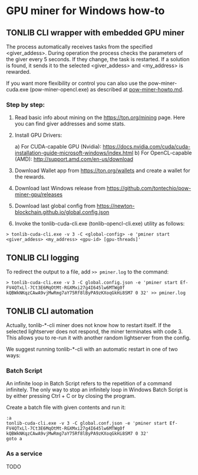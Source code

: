 # GPU miner for Windows how-to

## TONLIB CLI wrapper with embedded GPU miner

The process automatically receives tasks from the specified <giver_addess>. During operation the process checks the parameters of the giver every 5 seconds.
If they change, the task is restarted. If a solution is found, it sends it to the selected <giver_addess> and <my_address> is rewarded.

If you want more flexibility or control you can also use the pow-miner-cuda.exe (pow-miner-opencl.exe) as described at [pow-miner-howto.md](pow-miner-howto.md).

### Step by step:

1. Read basic info about mining on the https://ton.org/mining page. Here you can find giver addresses and some stats.
2. Install GPU Drivers:
   
    a) For CUDA-capable GPU (Nvidia): https://docs.nvidia.com/cuda/cuda-installation-guide-microsoft-windows/index.html
    b) For OpenCL-capable (AMD): http://support.amd.com/en-us/download
3. Download Wallet app from https://ton.org/wallets and create a wallet for the rewards.
4. Download last Windows release from https://github.com/tontechio/pow-miner-gpu/releases
5. Download last global config from https://newton-blockchain.github.io/global.config.json
6. Invoke the tonlib-cuda-cli.exe (tonlib-opencl-cli.exe) utility as follows:

```
> tonlib-cuda-cli.exe -v 3 -C <global-config> -e 'pminer start <giver_addess> <my_address> <gpu-id> [gpu-threads]'
```

## TONLIB CLI logging

To redirect the output to a file, add `>> pminer.log` to the command:

```
> tonlib-cuda-cli.exe -v 3 -C global.config.json -e 'pminer start Ef-FV4QTxLl-7Ct3E6MqOtMt-RGXMxi27g4I645lw6MTWg0f kQBWkNKqzCAwA9vjMwRmg7aY75Rf8lByPA9zKXoqGkHi8SM7 0 32' >> pminer.log
```

## TONLIB CLI automation

Actually, tonlib-*-cli miner does not know how to restart itself.
If the selected lightserver does not respond, the miner terminates with code 3.
This allows you to re-run it with another random lightserver from the config.

We suggest running tonlib-*-cli with an automatic restart in one of two ways:

### Batch Script

An infinite loop in Batch Script refers to the repetition of a command infinitely. The only way to stop an infinitely loop in Windows Batch Script is by either pressing Ctrl + C or by closing the program.

Create a batch file with given contents and run it:

```shell
:a
tonlib-cuda-cli.exe -v 3 -C global.conf.json -e 'pminer start Ef-FV4QTxLl-7Ct3E6MqOtMt-RGXMxi27g4I645lw6MTWg0f kQBWkNKqzCAwA9vjMwRmg7aY75Rf8lByPA9zKXoqGkHi8SM7 0 32'
goto a
```

### As a service

TODO
